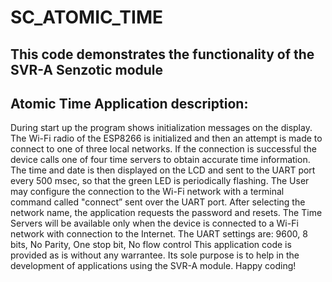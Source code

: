 # SC_ATOMIC_TIME
This code demonstrates the functionality of the SVR-A Senzotic module
----------------------------------------------------------------------------------------------------------
Atomic Time Application description:
----------------------------------------------------------------------------------------------------------
During start up the program shows initialization messages on the display.
The Wi-Fi radio of the ESP8266 is initialized and then an attempt is made to connect to one of three local networks.
If the connection is successful the device calls one of four time servers to obtain accurate time information.
The time and date is then displayed on the LCD and sent to the UART port every 500 msec, so that the green LED is periodically flashing.
The User may configure the connection to the Wi-Fi network with a terminal command called "connect” sent over the UART port. After selecting the network name, the application requests the password and resets. The Time Servers will be available only when the device is connected to a Wi-Fi network with connection to the Internet.
The UART settings are:        9600, 8 bits, No Parity, One stop bit, No flow control
This application code is provided as is without any warrantee. Its sole purpose is to help in the development of applications using the SVR-A module.
Happy coding!

